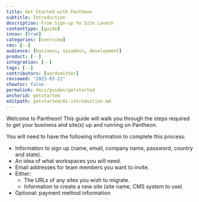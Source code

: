 ```yaml
---
title: Get Started with Pantheon
subtitle: Introduction
description: From Sign-up to Site Launch
contenttype: [guide]
innav: [true]
categories: [overview]
cms: [--]
audience: [business, sysadmin, development]
product: [--]
integration: [--]
tags: [--]
contributors: [wordsmither]
reviewed: "2023-03-21"
showtoc: false
permalink: docs/guides/getstarted
anchorid: getstarted
editpath: getstarted/01-introduction.md
---
```


Welcome to Pantheon! This guide will walk you through the steps required to get your business and site(s) up and running on Pantheon.  

You will need to have the following information to complete this process:
- Information to sign up (name, email, company name, password, country and state).
- An idea of what workspaces you will need.
- Email addresses for team members you want to invite.
- Either:
  - The URLs of any sites you wish to migrate.
  - Information to create a new site (site name, CMS system to use)
- Optional: payment method information

